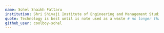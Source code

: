 ```yaml
---
name: Sohel Shaikh Fattaru
institution: Shri Shivaji Institute of Engineering and Management Studies
quote: Technology is best until is note used as a waste # no longer than 100 characters, avoid using quotes(") to guarantee the format remains the same.
github_user: coolboy-sohel
---
```

